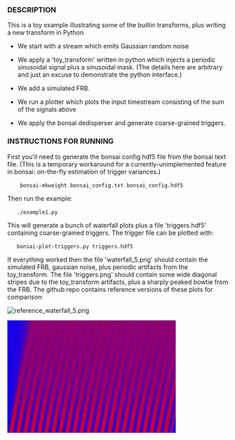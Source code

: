 ### DESCRIPTION

This is a toy example illustrating some of the builtin transforms, plus
writing a new transform in Python.

  - We start with a stream which emits Gaussian random noise

  - We apply a 'toy_transform' written in python which injects a periodic
    sinusoidal signal plus a sinusoidal mask.  (The details here are arbitrary
    and just an excuse to demonstrate the python interface.)

  - We add a simulated FRB.

  - We run a plotter which plots the input timestream consisting of the sum
    of the signals above

  - We apply the bonsai dedisperser and generate coarse-grained triggers.


### INSTRUCTIONS FOR RUNNING

First you'll need to generate the bonsai config hdf5 file from the bonsai text file.
(This is a temporary workaround for a currently-unimplemented feature in bonsai: on-the-fly
estimation of trigger variances.)

```
    bonsai-mkweight bonsai_config.txt bonsai_config.hdf5
```

Then run the example:

```
   ./example1.py
```

This will generate a bunch of waterfall plots plus a file 'triggers.hdf5' containing
coarse-grained triggers.  The trigger file can be plotted with:

```
   bonsai-plot-triggers.py triggers.hdf5
```

If everything worked then the file 'waterfall_5.png' should contain the simulated FRB, 
gaussian noise, plus periodic artifacts from the toy_transform.  The file 'triggers.png'
should contain some wide diagonal stripes due to the toy_transform artifacts, plus a
sharply peaked bowtie from the FRB.  The github repo contains reference versions of these
plots for comparison:

![reference_waterfall_5.png](https://github.com/kmsmith137/rf_pipelines/blob/master/examples/example1_toy/reference_waterfall_5.png)

![reference_triggers.png](reference_triggers.png)
